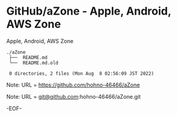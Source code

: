 # GitHub/aZone - Apple, Android, AWS Zone

Apple, Android, AWS Zone

    ./aZone
     ├──  README.md
     └──  README.md.old
     
     0 directories, 2 files (Mon Aug  8 02:56:09 JST 2022)


Note: URL = https://github.com/hohno-46466/aZone

Note: URL = git@github.com:hohno-46466/aZone.git

-EOF-
